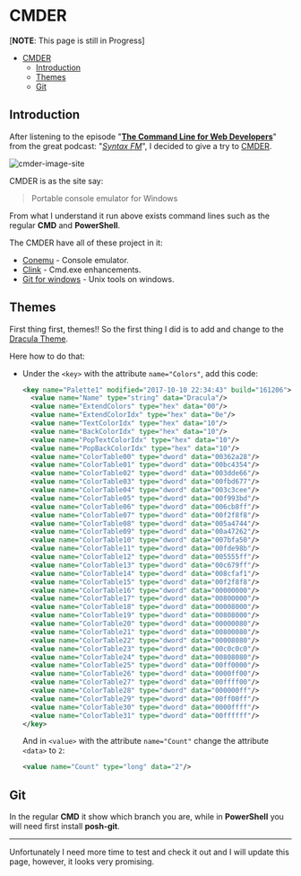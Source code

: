 # CMDER

[**NOTE**: This page is still in Progress]

<!-- After a some time using the original windows CMD with sometimes PowerShell. I decided to check other command lines. -->

- [CMDER](#cmder)
  - [Introduction](#introduction)
  - [Themes](#themes)
  - [Git](#git)

## Introduction

After listening to the episode "**[The Command Line for Web Developers]**" from the great podcast: "_[Syntax FM]_", I decided to give a try to [CMDER].

![cmder-image-site](http://cmder.net/img/main.jpg)

CMDER is as the site say:
> Portable console emulator for Windows

From what I understand it run above exists command lines such as the regular **CMD** and **PowerShell**.

The CMDER have all of these project in it:

- [Conemu] - Console emulator.
- [Clink] - Cmd.exe enhancements.
- [Git for windows] - Unix tools on windows.

## Themes

First thing first, themes!!
So the first thing I did is to add and change to the [Dracula Theme](https://draculatheme.com/conemu/).


Here how to do that:
<!-- TODO: Add links for dracula sites and github, and see if there were another way to use it -->

- Under the `<key>` with the attribute `name="Colors"`, add this code:

    ```xml
    <key name="Palette1" modified="2017-10-10 22:34:43" build="161206">
      <value name="Name" type="string" data="Dracula"/>
      <value name="ExtendColors" type="hex" data="00"/>
      <value name="ExtendColorIdx" type="hex" data="0e"/>
      <value name="TextColorIdx" type="hex" data="10"/>
      <value name="BackColorIdx" type="hex" data="10"/>
      <value name="PopTextColorIdx" type="hex" data="10"/>
      <value name="PopBackColorIdx" type="hex" data="10"/>
      <value name="ColorTable00" type="dword" data="00362a28"/>
      <value name="ColorTable01" type="dword" data="00bc4354"/>
      <value name="ColorTable02" type="dword" data="003dde66"/>
      <value name="ColorTable03" type="dword" data="00fbd677"/>
      <value name="ColorTable04" type="dword" data="003c3cee"/>
      <value name="ColorTable05" type="dword" data="00f993bd"/>
      <value name="ColorTable06" type="dword" data="006cb8ff"/>
      <value name="ColorTable07" type="dword" data="00f2f8f8"/>
      <value name="ColorTable08" type="dword" data="005a4744"/>
      <value name="ColorTable09" type="dword" data="00a47262"/>
      <value name="ColorTable10" type="dword" data="007bfa50"/>
      <value name="ColorTable11" type="dword" data="00fde98b"/>
      <value name="ColorTable12" type="dword" data="005555ff"/>
      <value name="ColorTable13" type="dword" data="00c679ff"/>
      <value name="ColorTable14" type="dword" data="008cfaf1"/>
      <value name="ColorTable15" type="dword" data="00f2f8f8"/>
      <value name="ColorTable16" type="dword" data="00000000"/>
      <value name="ColorTable17" type="dword" data="00800000"/>
      <value name="ColorTable18" type="dword" data="00008000"/>
      <value name="ColorTable19" type="dword" data="00808000"/>
      <value name="ColorTable20" type="dword" data="00000080"/>
      <value name="ColorTable21" type="dword" data="00800080"/>
      <value name="ColorTable22" type="dword" data="00008080"/>
      <value name="ColorTable23" type="dword" data="00c0c0c0"/>
      <value name="ColorTable24" type="dword" data="00808080"/>
      <value name="ColorTable25" type="dword" data="00ff0000"/>
      <value name="ColorTable26" type="dword" data="0000ff00"/>
      <value name="ColorTable27" type="dword" data="00ffff00"/>
      <value name="ColorTable28" type="dword" data="000000ff"/>
      <value name="ColorTable29" type="dword" data="00ff00ff"/>
      <value name="ColorTable30" type="dword" data="0000ffff"/>
      <value name="ColorTable31" type="dword" data="00ffffff"/>
    </key>
    ```
    And in `<value>` with the attribute `name="Count"` change the attribute `<data>` to `2`:
    ```xml
    <value name="Count" type="long" data="2"/>
    ```

## Git

In the regular **CMD** it show which branch you are, while in **PowerShell** you will need first install **posh-git**.

-------------------

Unfortunately I need more time to test and check it out and I will update this page, however, it looks very promising.

<!--reference links-->
[CMDER]: http://cmder.net/
[Syntax FM]: https://syntax.fm/
[The Command Line for Web Developers]: https://syntax.fm/show/013/the-command-line-for-web-developers
[Conemu]: https://conemu.github.io/
[Clink]: https://mridgers.github.io/clink/
[Git for windows]: https://git-for-windows.github.io/